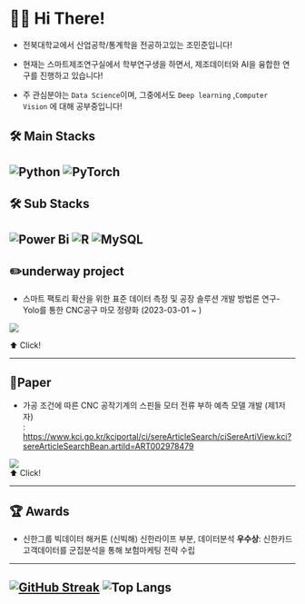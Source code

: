 # 🙋‍♂️ Hi There! 

- 전북대학교에서 산업공학/통계학을 전공하고있는 조민준입니다!
  
- 현재는 스마트제조연구실에서 학부연구생을 하면서, 제조데이터와 AI을 융합한 연구를 진행하고 있습니다!
  
- 주 관심분야는 `Data Science`이며, 그중에서도 `Deep learning` ,`Computer Vision` 에 대해 공부중입니다!

**🛠️ Main Stacks**
---
![Python](https://img.shields.io/badge/python-3670A0?style=for-the-badge&logo=python&logoColor=ffdd54)
![PyTorch](https://img.shields.io/badge/PyTorch-%23EE4C2C.svg?style=for-the-badge&logo=PyTorch&logoColor=white)
---

**🛠️ Sub Stacks**
---
![Power Bi](https://img.shields.io/badge/power_bi-F2C811?style=for-the-badge&logo=powerbi&logoColor=black)
![R](https://img.shields.io/badge/r-%23276DC3.svg?style=for-the-badge&logo=r&logoColor=white)
![MySQL](https://img.shields.io/badge/mysql-%2300f.svg?style=for-the-badge&logo=mysql&logoColor=white)
---

**✏️underway project**
---
- 스마트 팩토리 확산을 위한 표준 데이터 측정 및 공장 솔루션 개발 방법론 연구- Yolo를 통한 CNC공구 마모 정량화 (2023-03-01 ~ )

<a href="https://github.com/Hottato/Project/tree/main/CNC_YOLOV8_Segmodel"><img src="https://img.shields.io/badge/CNC_Yolo-FFCA28?style=flat-square&logo=firebase&logoColor=white"/></a>  

⬆️ Click!

---


**📜Paper**
---
- 가공 조건에 따른 CNC 공작기계의 스핀들 모터 전류 부하 예측 모델 개발 (제1저자)  
: https://www.kci.go.kr/kciportal/ci/sereArticleSearch/ciSereArtiView.kci?sereArticleSearchBean.artiId=ART002978479

<a href="https://github.com/Hottato/Project/tree/main/CNC_LGBM_DNN"><img src="https://img.shields.io/badge/CNC_DNN_LGBM-FFCA28?style=flat-square&logo=firebase&logoColor=white"/></a>  
⬆️ Click!

---

**🏆 Awards**
---
- 신한그룹 빅데이터 해커톤 (신빅해) 신한라이프 부분, 데이터분석 **우수상**: 신한카드 고객데이터를 군집분석을 통해 보험마케팅 전략 수립


---
[![GitHub Streak](https://streak-stats.demolab.com?user=Hottato&theme=vue&mode=weekly)](https://git.io/streak-stats)
![Top Langs](https://github-readme-stats.vercel.app/api/top-langs/?username=Hottato&hide_progress=true)
---





